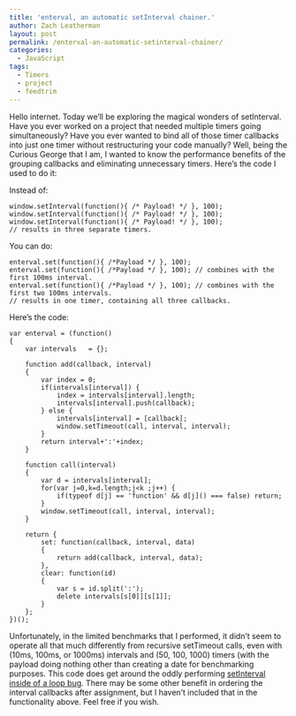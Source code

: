 ```yaml
---
title: 'enterval, an automatic setInterval chainer.'
author: Zach Leatherman
layout: post
permalink: /enterval-an-automatic-setinterval-chainer/
categories:
  - JavaScript
tags:
  - Timers
  - project
  - feedtrim
---
```


Hello internet. Today we’ll be exploring the magical wonders of setInterval. Have you ever worked on a project that needed multiple timers going simultaneously? Have you ever wanted to bind all of those timer callbacks into just one timer without restructuring your code manually? Well, being the Curious George that I am, I wanted to know the performance benefits of the grouping callbacks and eliminating unnecessary timers. Here’s the code I used to do it:

Instead of:

    window.setInterval(function(){ /* Payload! */ }, 100);
    window.setInterval(function(){ /* Payload! */ }, 100);
    window.setInterval(function(){ /* Payload! */ }, 100); 
    // results in three separate timers.

You can do:

    enterval.set(function(){ /*Payload */ }, 100);
    enterval.set(function(){ /*Payload */ }, 100); // combines with the first 100ms interval.
    enterval.set(function(){ /*Payload */ }, 100); // combines with the first two 100ms intervals.
    // results in one timer, containing all three callbacks.

Here’s the code:

    var enterval = (function()
    {
        var intervals   = {};
     
        function add(callback, interval)
        {
            var index = 0;
            if(intervals[interval]) {
                index = intervals[interval].length;
                intervals[interval].push(callback);
            } else {
                intervals[interval] = [callback];
                window.setTimeout(call, interval, interval);
            }
            return interval+':'+index;
        }
     
        function call(interval)
        {
            var d = intervals[interval];
            for(var j=0,k=d.length;j<k ;j++) {
                if(typeof d[j] == 'function' && d[j]() === false) return;
            }
            window.setTimeout(call, interval, interval);
        }
     
        return {
            set: function(callback, interval, data)
            {
                return add(callback, interval, data);
            },
            clear: function(id)
            {
                var s = id.split(':');
                delete intervals[s[0]][s[1]];
            }
        };
    })();

Unfortunately, in the limited benchmarks that I performed, it didn’t seem to operate all that much differently from recursive setTimeout calls, even with (10ms, 100ms, or 1000ms) intervals and (50, 100, 1000) timers (with the payload doing nothing other than creating a date for benchmarking purposes. This code does get around the oddly performing [setInterval inside of a loop bug](http://www.zachleat.com/web/2007/12/23/problems-with-looping-through-windowsetinterval/). There may be some other benefit in ordering the interval callbacks after assignment, but I haven’t included that in the functionality above. Feel free if you wish.
